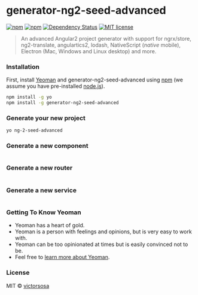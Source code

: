 # generator-ng2-seed-advanced 
[![npm](https://img.shields.io/npm/v/generator-ng2-seed-advanced.svg)](https://www.npmjs.com/package/generator-ng2-seed-advanced)
[![npm](https://img.shields.io/npm/dt/generator-ng2-seed-advanced.svg?label=npm%20downloads)](https://www.npmjs.com/package/generator-ng2-seed-advanced)
[![Dependency Status](https://david-dm.org/peoplewareDo/generator-ng2-seed-advanced.svg?theme=shields.io)](https://david-dm.org/peoplewareDo/generator-ng2-seed-advanced)
[![MIT license](http://img.shields.io/badge/license-MIT-brightgreen.svg)](http://opensource.org/licenses/MIT)

> An advanced Angular2 project generator with support for ngrx/store, ng2-translate, angulartics2, lodash, NativeScript (*native* mobile), Electron (Mac, Windows and Linux desktop) and more.

### Installation

First, install [Yeoman](http://yeoman.io) and generator-ng2-seed-advanced using [npm](https://www.npmjs.com/) (we assume you have pre-installed [node.js](https://nodejs.org/)).

```bash
npm install -g yo
npm install -g generator-ng2-seed-advanced
```

### Generate your new project

```bash
yo ng-2-seed-advanced
```

### Generate a new component
```bash yo ng-2-seed-advanced:component < component name >
```

### Generate a new router
```bash yo ng-2-seed-advanced:router < router name >
```

### Generate a new service
```bash yo ng-2-seed-advanced:service < service name >
```

### Getting To Know Yeoman

 * Yeoman has a heart of gold.
 * Yeoman is a person with feelings and opinions, but is very easy to work with.
 * Yeoman can be too opinionated at times but is easily convinced not to be.
 * Feel free to [learn more about Yeoman](http://yeoman.io/).

### License

MIT © [victorsosa](www.peopleware.do)